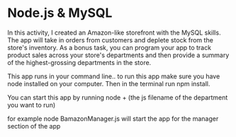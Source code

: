 # Node.js & MySQL



In this activity, I created an Amazon-like storefront with the MySQL skills. The app will take in orders from customers and deplete stock from the store's inventory. As a bonus task, you can program your app to track product sales across your store's departments and then provide a summary of the highest-grossing departments in the store.

This app runs in your command line.. to run this app make sure you have node installed on your computer. Then in the terminal run npm install.

You can start this app by running node + (the js filename of the department you want to run)

for example node BamazonManager.js will start the app for the manager section of the app
